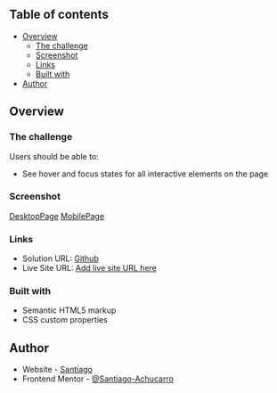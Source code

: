 ## Table of contents

- [Overview](#overview)
  - [The challenge](#the-challenge)
  - [Screenshot](#screenshot)
  - [Links](#links)
  - [Built with](#built-with)
- [Author](#author)

## Overview

### The challenge

Users should be able to:

- See hover and focus states for all interactive elements on the page

### Screenshot

[DesktopPage](./assets/screenshots/desktop-design.png)
[MobilePage](./assets/screenshots/mobile-design.png)

### Links

- Solution URL: [Github](https://github.com/Santiago-Achucarro/social-link)
- Live Site URL: [Add live site URL here](https://your-live-site-url.com)


### Built with

- Semantic HTML5 markup
- CSS custom properties

## Author

- Website - [Santiago](https://santiago-achucarro.vercel.app/)
- Frontend Mentor - [@Santiago-Achucarro](https://www.frontendmentor.io/profile/Santiago-Achucarro)


